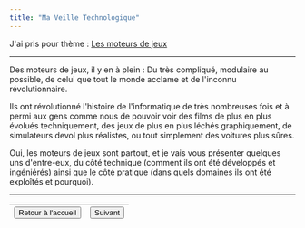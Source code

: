 ```yaml
---
title: "Ma Veille Technologique"
---
```

J'ai pris pour thème : <u>Les moteurs de jeux</u>

***
Des moteurs de jeux, il y en à plein : Du très compliqué, modulaire au possible, de celui que tout le monde acclame et de l'inconnu révolutionnaire.

Ils ont révolutionné l'histoire de l'informatique de très nombreuses fois et à permi aux gens comme nous de pouvoir voir des films de plus en plus évolués techniquement, des jeux de plus en plus léchés graphiquement, de simulateurs devol plus réalistes, ou tout simplement des voitures plus sûres.

Oui, les moteurs de jeux sont partout, et je vais vous présenter quelques uns d'entre-eux, du côté technique (comment ils ont été développés et ingéniérés) ainsi que le côté pratique (dans quels domaines ils ont été exploîtés et pourquoi).

***

|<button onclick="window.location.href='https://vhascoet-pro.github.io/portfolio-bts.github.io/';">Retour à l'accueil</button>|<button onclick="window.location.href='https://vhascoet-pro.github.io/portfolio-bts.github.io/vtechno/vtech2';">Suivant</button>|
|-|-|